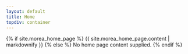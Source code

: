 ```yaml
---
layout: default
title: Home
topdiv: container
---
```


{% if site.morea_home_page %}
  {{ site.morea_home_page.content | markdownify }}
{% else %}
  No home page content supplied.
{% endif %}

<script>
console.log(`{{ site.descartes_courses }}`);
</script>
